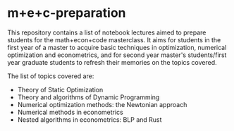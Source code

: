# m+e+c-preparation
This repository contains a list of notebook lectures aimed to prepare students for the math+econ+code masterclass.
It aims for students in the first year of a master to acquire basic techniques in optimization, numerical optimization and econometrics, and for second year master's students/first year graduate students to refresh their memories on the topics covered.

The list of topics covered are:
* Theory of Static Optimization
* Theory and algorithms of Dynamic Programming
* Numerical optimization methods: the Newtonian approach
* Numerical methods in econometrics
* Nested algorithms in econometrics: BLP and Rust
